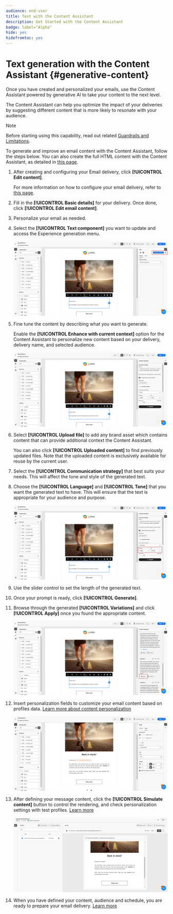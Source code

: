 ```yaml
---
audience: end-user
title: Text with the Content Assistant
description: Get Started with the Content Assistant
badge: label="Alpha"
hide: yes
hidefromtoc: yes 
---
```


# Text generation with the Content Assistant {#generative-content}



Once you have created and personalized your emails, use the Content Assistant powered by generative AI to take your content to the next level.

The Content Assistant can help you optimize the impact of your deliveries by suggesting different content that is more likely to resonate with your audience.

>[!NOTE]
>
>Before starting using this capability, read out related [Guardrails and Limitations](generative-gs.md#guardrails-and-limitations).

To generate and improve an email content with the Content Assistant, follow the steps below. You can also create the full HTML content with the Content Assistant, as detailed in [this page](generative-email.md).

1. After creating and configuring your Email delivery, click **[!UICONTROL Edit content]**.

    For more information on how to configure your email delivery, refer to [this page](../content/create-email-content.md).

1. Fill in the **[!UICONTROL Basic details]** for your delivery. Once done, click **[!UICONTROL Edit email content]**.

1. Personalize your email as needed.

1. Select the **[!UICONTROL Text component]** you want to update and access the Experience generation menu.

    ![](assets/text-genai-1.png)

1. Fine tune the content by describing what you want to generate. 
    
    Enable the **[!UICONTROL Enhance with current context]** option for the Content Assistant to personalize new content based on your delivery, delivery name, and selected audience.

    ![](assets/text-genai-3.png)

1. Select **[!UICONTROL Upload file]** to add any brand asset which contains content that can provide additional context the Content Assistant.  

    You can also click **[!UICONTROL Uploaded content]** to find previously updated files. Note that the uploaded content is exclusively available for reuse by the current user.

1. Select the **[!UICONTROL Communication strategy]** that best suits your needs. This will affect the tone and style of the generated text.

1. Choose the **[!UICONTROL Language]** and **[!UICONTROL Tone]** that you want the generated text to have. This will ensure that the text is appropriate for your audience and purpose.

    ![](assets/text-genai-4.png)  

1. Use the slider control to set the length of the generated text.

1. Once your prompt is ready, click **[!UICONTROL Generate]**.

1. Browse through the generated **[!UICONTROL Variations]** and click **[!UICONTROL Apply]** once you found the appropriate content.

    ![](assets/text-genai-5.png)  

1. Insert personalization fields to customize your email content based on profiles data. [Learn more about content personalization](../personalization/personalize.md)

    ![](assets/text-genai-6.png)  

1. After defining your message content, click the **[!UICONTROL Simulate content]** button to control the rendering, and check personalization settings with test profiles. [Learn more](../preview-test/preview-content.md)

    ![](assets/text-genai-7.png)

1. When you have defined your content, audience and schedule, you are ready to prepare your email delivery. [Learn more](../monitor/prepare-send.md)

